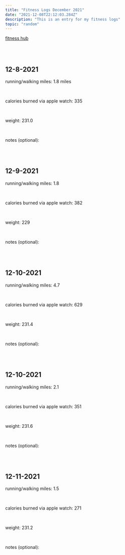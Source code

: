 ```yaml
---
title: "Fitness Logs December 2021"
date: "2021-12-08T22:12:03.284Z"
description: "This is an entry for my fitness logs"
topic: "random"
---
```


[fitness hub](https://bpp.dev/articles/random/fitness-hub)

<br>
<br>

## 12-8-2021

running/walking miles: 1.8 miles

<br>

calories burned via apple watch: 335

<br>

weight: 231.0

<br>

notes (optional):

<br>

<br>

## 12-9-2021

running/walking miles: 1.8

<br>

calories burned via apple watch: 382

<br>

weight: 229

<br>

notes (optional):

<br>

<br>

## 12-10-2021

running/walking miles: 4.7

<br>

calories burned via apple watch: 629

<br>

weight: 231.4

<br>

notes (optional):

<br>

<br>

## 12-10-2021

running/walking miles: 2.1

<br>

calories burned via apple watch: 351

<br>

weight: 231.6

<br>

notes (optional):

<br>

<br>

## 12-11-2021

running/walking miles: 1.5

<br>

calories burned via apple watch: 271

<br>

weight: 231.2

<br>

notes (optional):

<br>

<br>

